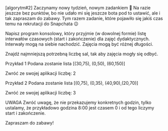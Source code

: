 [algorytm#2]
Zaczynamy nowy tydzień, nowym zadankiem 🙂 
Na razie jeszcze bez punktów, bo nie udało mi się jeszcze bota pod to ustawić, ale i tak zapraszam do zabawy.
Tym razem zadanie, które pojawiło się jakiś czas temu na rekrutacji do Snapchata 😉

Napisz program konsolowy, który przyjmie (w dowolnej formie) listę interwałów czasowych (start i zakończenie) dla zajęć dydaktycznych. Interwały mogą na siebie nachodzić. Zajęcia mogą być różnej długości. 

Znajdź najmniejszą potrzebną liczbę sal, tak aby zajęcia mogły się odbyć.

Przykład 1
Podana zostanie lista
[(30,75), (0,50), (60,150)]


Zwróć ze swojej aplikacji liczbę:
2


Przykład 2
Podana zostanie lista
[(0,75), (0,35), (40,90),(20,70)]


Zwróć ze swojej aplikacji liczbę:
3

UWAGA
Zwróć uwagę, że nie przekazujemy konkretnych godzin, tylko ustalamy, że przykładowo godzina 8:00 jest czasem 0 i od tego liczymy start i zakończenie.

Zapraszam do zabawy!
